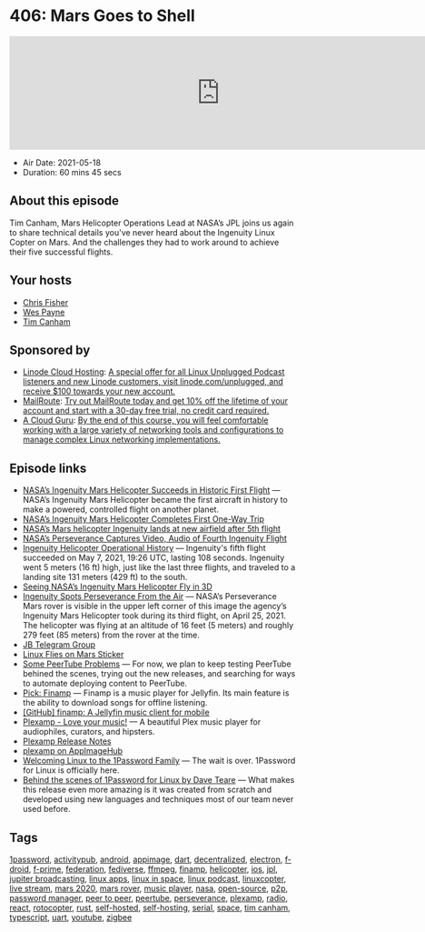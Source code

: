 # 406: Mars Goes to Shell

<iframe src="https://player.fireside.fm/v2/RUkczH-V+ME2OFyOv?theme=dark" width="740" height="200" frameborder="0" scrolling="no"></iframe>

* Air Date: 2021-05-18
* Duration: 60 mins 45 secs

## About this episode

Tim Canham, Mars Helicopter Operations Lead at NASA’s JPL joins us again to share technical details you've never heard about the Ingenuity Linux Copter on Mars. And the challenges they had to work around to achieve their five successful flights.

## Your hosts
* [Chris Fisher](https://linuxunplugged.com/hosts/chrislas)
* [Wes Payne](https://linuxunplugged.com/hosts/wes)
* [Tim Canham](https://linuxunplugged.com/guests/timcanham)

## Sponsored by

  * [Linode Cloud Hosting](https://linode.com/unplugged): [A special offer for all Linux Unplugged Podcast listeners and new Linode customers, visit linode.com/unplugged, and receive $100 towards your new account. ](https://linode.com/unplugged)
  * [MailRoute](http://mailroute.net/linux): [Try out MailRoute today and get 10% off the lifetime of your account and start with a 30-day free trial, no credit card required.](http://mailroute.net/linux)
  * [A Cloud Guru](https://linuxacademy.com/cp/modules/view/id/262/?utm_source=jupiter&utm_medium=cpc): [By the end of this course, you will feel comfortable working with a large variety of networking tools and configurations to manage complex Linux networking implementations.](https://linuxacademy.com/cp/modules/view/id/262/?utm_source=jupiter&utm_medium=cpc)



## Episode links

  * [NASA’s Ingenuity Mars Helicopter Succeeds in Historic First Flight](https://www.nasa.gov/press-release/nasa-s-ingenuity-mars-helicopter-succeeds-in-historic-first-flight "NASA’s Ingenuity Mars Helicopter Succeeds in Historic First Flight") — NASA’s Ingenuity Mars Helicopter became the first aircraft in history to make a powered, controlled flight on another planet.
  * [NASA’s Ingenuity Mars Helicopter Completes First One-Way Trip](https://www.nasa.gov/feature/jpl/nasa-s-ingenuity-mars-helicopter-completes-first-one-way-trip "NASA’s Ingenuity Mars Helicopter Completes First One-Way Trip")
  * [NASA’s Mars helicopter Ingenuity lands at new airfield after 5th flight](https://www.space.com/mars-helicopter-ingenuity-fifth-flight-new-airfield "NASA’s Mars helicopter Ingenuity lands at new airfield after 5th flight")
  * [NASA’s Perseverance Captures Video, Audio of Fourth Ingenuity Flight](https://mars.nasa.gov/news/8941/nasas-perseverance-captures-video-audio-of-fourth-ingenuity-flight/ "NASA’s Perseverance Captures Video, Audio of Fourth Ingenuity Flight")
  * [Ingenuity Helicopter Operational History](https://en.wikipedia.org/wiki/Ingenuity_\(helicopter\)#Operational_history "Ingenuity Helicopter Operational History") — Ingenuity's fifth flight succeeded on May 7, 2021, 19:26 UTC, lasting 108 seconds. Ingenuity went 5 meters (16 ft) high, just like the last three flights, and traveled to a landing site 131 meters (429 ft) to the south.
  * [Seeing NASA’s Ingenuity Mars Helicopter Fly in 3D](https://www.nasa.gov/feature/jpl/seeing-nasa-s-ingenuity-mars-helicopter-fly-in-3d "Seeing NASA’s Ingenuity Mars Helicopter Fly in 3D")
  * [Ingenuity Spots Perseverance From the Air](https://mars.nasa.gov/resources/25862/ingenuity-spots-perseverance-from-the-air/ "Ingenuity Spots Perseverance From the Air") — NASA’s Perseverance Mars rover is visible in the upper left corner of this image the agency’s Ingenuity Mars Helicopter took during its third flight, on April 25, 2021. The helicopter was flying at an altitude of 16 feet (5 meters) and roughly 279 feet (85 meters) from the rover at the time.
  * [JB Telegram Group](http://jupiterbroadcasting.com/telegram "JB Telegram Group")
  * [Linux Flies on Mars Sticker](https://www.jupitergarage.com/product/linux-flies-on-mars-sticker "Linux Flies on Mars Sticker")
  * [Some PeerTube Problems](https://jupiter.tube/ "Some PeerTube Problems") — For now, we plan to keep testing PeerTube behined the scenes, trying out the new releases, and searching for ways to automate deploying content to PeerTube.
  * [Pick: Finamp](https://f-droid.org/en/packages/com.unicornsonlsd.finamp/ "Pick: Finamp") — Finamp is a music player for Jellyfin. Its main feature is the ability to download songs for offline listening.
  * [[GitHub] finamp: A Jellyfin music client for mobile](https://github.com/UnicornsOnLSD/finamp "\[GitHub\] finamp: A Jellyfin music client for mobile")
  * [Plexamp - Love your music!](https://plexamp.com/ "Plexamp - Love your music!") — A beautiful Plex music player for audiophiles, curators, and hipsters.
  * [Plexamp Release Notes](https://forums.plex.tv/t/plexamp-release-notes/221280/27 "Plexamp Release Notes")
  * [plexamp on AppImageHub](https://appimage.github.io/plexamp/ "plexamp on AppImageHub")
  * [Welcoming Linux to the 1Password Family](https://blog.1password.com/welcoming-linux-to-the-1password-family/ "Welcoming Linux to the 1Password Family") — The wait is over. 1Password for Linux is officially here.
  * [Behind the scenes of 1Password for Linux by Dave Teare](https://dteare.medium.com/behind-the-scenes-of-1password-for-linux-d59b19143a23 "Behind the scenes of 1Password for Linux by Dave Teare") — What makes this release even more amazing is it was created from scratch and developed using new languages and techniques most of our team never used before.



## Tags

[1password](https://linuxunplugged.com/tags/1password), [activitypub](https://linuxunplugged.com/tags/activitypub), [android](https://linuxunplugged.com/tags/android), [appimage](https://linuxunplugged.com/tags/appimage), [dart](https://linuxunplugged.com/tags/dart), [decentralized](https://linuxunplugged.com/tags/decentralized), [electron](https://linuxunplugged.com/tags/electron), [f-droid](https://linuxunplugged.com/tags/f-droid), [f-prime](https://linuxunplugged.com/tags/f-prime), [federation](https://linuxunplugged.com/tags/federation), [fediverse](https://linuxunplugged.com/tags/fediverse), [ffmpeg](https://linuxunplugged.com/tags/ffmpeg), [finamp](https://linuxunplugged.com/tags/finamp), [helicopter](https://linuxunplugged.com/tags/helicopter), [ios](https://linuxunplugged.com/tags/ios), [jpl](https://linuxunplugged.com/tags/jpl), [jupiter broadcasting](https://linuxunplugged.com/tags/jupiter%20broadcasting), [linux apps](https://linuxunplugged.com/tags/linux%20apps), [linux in space](https://linuxunplugged.com/tags/linux%20in%20space), [linux podcast](https://linuxunplugged.com/tags/linux%20podcast), [linuxcopter](https://linuxunplugged.com/tags/linuxcopter), [live stream](https://linuxunplugged.com/tags/live%20stream), [mars 2020](https://linuxunplugged.com/tags/mars%202020), [mars rover](https://linuxunplugged.com/tags/mars%20rover), [music player](https://linuxunplugged.com/tags/music%20player), [nasa](https://linuxunplugged.com/tags/nasa), [open-source](https://linuxunplugged.com/tags/open-source), [p2p](https://linuxunplugged.com/tags/p2p), [password manager](https://linuxunplugged.com/tags/password%20manager), [peer to peer](https://linuxunplugged.com/tags/peer%20to%20peer), [peertube](https://linuxunplugged.com/tags/peertube), [perseverance](https://linuxunplugged.com/tags/perseverance), [plexamp](https://linuxunplugged.com/tags/plexamp), [radio](https://linuxunplugged.com/tags/radio), [react](https://linuxunplugged.com/tags/react), [rotocopter](https://linuxunplugged.com/tags/rotocopter), [rust](https://linuxunplugged.com/tags/rust), [self-hosted](https://linuxunplugged.com/tags/self-hosted), [self-hosting](https://linuxunplugged.com/tags/self-hosting), [serial](https://linuxunplugged.com/tags/serial), [space](https://linuxunplugged.com/tags/space), [tim canham](https://linuxunplugged.com/tags/tim%20canham), [typescript](https://linuxunplugged.com/tags/typescript), [uart](https://linuxunplugged.com/tags/uart), [youtube](https://linuxunplugged.com/tags/youtube), [zigbee](https://linuxunplugged.com/tags/zigbee)